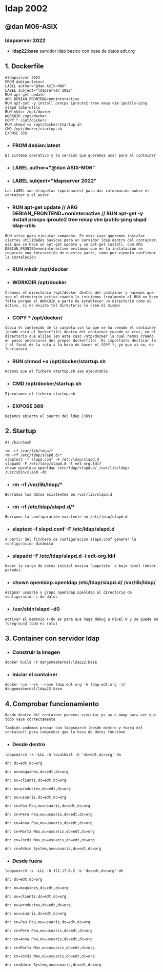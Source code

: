# ldap 2002
## @dan M06-ASIX

### ldapserver 2022

* **ldap22:base** servidor ldap basico con base de datos edt.org

## 1. Dockerfile

    #ldapserver 2022
    FROM debian:latest
    LABEL author="@dan ASIX-M06"
    LABEL subject="ldapserver 2022"
    RUN apt-get update
    ARG DEBIAN_FRONTEND=noninteractive
    RUN apt-get -y install procps iproute2 tree nmap vim iputils-ping slapd ldap-utils
    RUN mkdir /opt/docker
    WORKDIR /opt/docker
    COPY * /opt/docker/
    RUN chmod +x /opt/docker/startup.sh
    CMD /opt/docker/startup.sh
    EXPOSE 389


* ### FROM debian:latest
```
El sistema operativo y la versión que queremos usar para el container
```

* ### LABEL author="@dan ASIX-M06"
* ### LABEL subject="ldapserver 2022"
```
Las LABEL son etiquetas (opcionales) para dar información sobre el container y el autor
```

* ### RUN apt-get update // ARG DEBIAN_FRONTEND=noninteractive // RUN apt-get -y install procps iproute2 tree nmap vim iputils-ping slapd ldap-utils
```
RUN sirve para ejecutar comandos. En este caso queremos instalar ciertas utilidades basicas para un servidor ldap dentro del container, asi que se hace un apt-get update y un apt-get install. Con ARG DEBIAN_FRONTED=noninteractive evitamos que en la instalación se requiera una interacción de nuestra parte, como por ejemplo confirmar la instalación
```

* ### RUN mkdir /opt/docker
* ### WORKDIR /opt/docker
```
Creamos el directorio /opt/docker dentro del container y hacemos que sea el directorio activo cuando lo iniciemos (realmente el RUN no hace falta porque el WORKDIR a parte de establecer un directorio como el activo, si no existe tal directorio lo crea el mismo)
```

* ### COPY * /opt/docker/
```
Copia el contenido de la carpeta con la que se ha creado el container (donde está el Dockerfile) dentro del container cuando se cree, en el directorio que elijas (en este caso /otp/docker la cual hemos creado en pasos anteriores del propio dockerfile). Es importante destacar la / al final de la ruta a la hora de hacer el COPY *, ya que si no, no funcionará. 
```

* ### RUN chmod +x /opt/docker/startup.sh
```
Hcemos que el fichero startup.sh sea ejecutable
```

* ### CMD /opt/docker/startup.sh
```
Ejecutamos el fichero startup.sh
```

* ### EXPOSE 389
```
Dejamos abierto el puerto del ldap (389)
```

## 2. Startup
```
#! /bin/bash

rm -rf /var/lib/ldap/*
rm -rf /etc/ldap/slapd.d/*
slaptest -f slapd.conf -F /etc/ldap/slapd.d
slapadd -F /etc/ldap/slapd.d -l edt-org.ldif
chown openldap.openldap /etc/ldap/slapd.d/ /var/lib/ldap/
/usr/sbin/slapd -d0
```

* ### rm -rf /var/lib/ldap/*
```
Borramos los datos existentes en /var/lib/slapd.d
```

* ### rm -rf /etc/ldap/slapd.d/*
```
Borramos la configuración existente en /etc/ldap/slapd.d 
```

* ### slaptest -f slapd.conf -F /etc/ldap/slapd.d
```
A partir del fitchero de configuración slapd.conf generar la configuración dinámica
```

* ### slapadd -F /etc/ldap/slapd.d -l edt-org.ldif
```
Hacer la carga de datos inicial masiva 'populate' a bajo nivel (motor parado).
```

* ### chown openldap.openldap /etc/ldap/slapd.d/ /var/lib/ldap/
```
Asignar usuario y grupo openldap.openldap al directorio de configuración i de datos
```

* ### /usr/sbin/slapd -d0
```
Activar el demonio (-d0 es para que haga debug a nivel 0 y se quede en foreground todo el rato)
```

## 3. Container con servidor ldap
* ### Construir la imagen
```
docker build -t dangomezbernal/ldap22:base
```

* ### Iniciar el container
```
docker run --rm --name ldap.edt.org -h ldap.edt.org -it dangomezbernal/ldap22:base
``` 
## 4. Comprobar funcionamiento

```
Desde dentro del container podemos ejecutar ps ax o nmap para ver que todo vaya correctamente
```
```
También podemos probar con ldapsearch (desde dentro y fuera del container) para comprobar que la base de datos funcione
```
* ### Desde dentro
```
ldapsearch -x -LLL -h localhost -b 'dc=edt,dc=org' dn
```
```
dn: dc=edt,dc=org

dn: ou=maquines,dc=edt,dc=org

dn: ou=clients,dc=edt,dc=org

dn: ou=productes,dc=edt,dc=org

dn: ou=usuaris,dc=edt,dc=org

dn: cn=Pau Pou,ou=usuaris,dc=edt,dc=org

dn: cn=Pere Pou,ou=usuaris,dc=edt,dc=org

dn: cn=Anna Pou,ou=usuaris,dc=edt,dc=org

dn: cn=Marta Mas,ou=usuaris,dc=edt,dc=org

dn: cn=Jordi Mas,ou=usuaris,dc=edt,dc=org

dn: cn=Admin System,ou=usuaris,dc=edt,dc=org

```
* ### Desde fuera
```
ldapsearch -x -LLL -h 172.17.0.2 -b 'dc=edt,dc=org' dn
```
```
dn: dc=edt,dc=org

dn: ou=maquines,dc=edt,dc=org

dn: ou=clients,dc=edt,dc=org

dn: ou=productes,dc=edt,dc=org

dn: ou=usuaris,dc=edt,dc=org

dn: cn=Pau Pou,ou=usuaris,dc=edt,dc=org

dn: cn=Pere Pou,ou=usuaris,dc=edt,dc=org

dn: cn=Anna Pou,ou=usuaris,dc=edt,dc=org

dn: cn=Marta Mas,ou=usuaris,dc=edt,dc=org

dn: cn=Jordi Mas,ou=usuaris,dc=edt,dc=org

dn: cn=Admin System,ou=usuaris,dc=edt,dc=org

```
